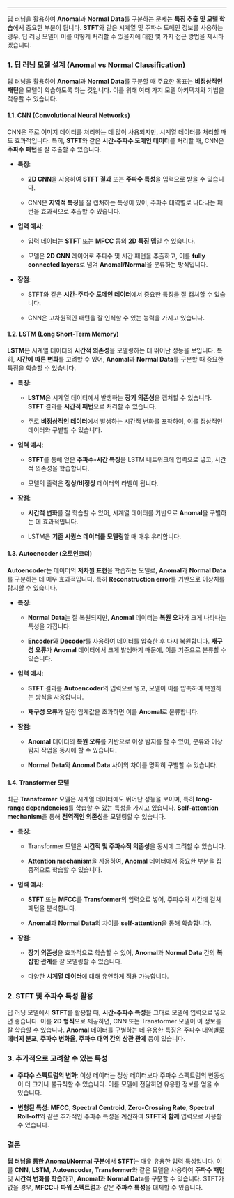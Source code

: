 
---
딥 러닝을 활용하여 **Anomal**과 **Normal Data**를 구분하는 문제는 **특징 추출 및 모델 학습**에서 중요한 부분이 됩니다. **STFT**와 같은 시계열 및 주파수 도메인 정보를 사용하는 경우, 딥 러닝 모델이 이를 어떻게 처리할 수 있을지에 대한 몇 가지 접근 방법을 제시하겠습니다.

### 1. **딥 러닝 모델 설계** (Anomal vs Normal Classification)

딥 러닝을 활용하여 **Anomal**과 **Normal Data**를 구분할 때 주요한 목표는 **비정상적인 패턴**을 모델이 학습하도록 하는 것입니다. 이를 위해 여러 가지 모델 아키텍처와 기법을 적용할 수 있습니다.

#### 1.1. **CNN (Convolutional Neural Networks)**

CNN은 주로 이미지 데이터를 처리하는 데 많이 사용되지만, 시계열 데이터를 처리할 때도 효과적입니다. 특히, **STFT**와 같은 **시간-주파수 도메인 데이터**를 처리할 때, CNN은 **주파수 패턴**을 잘 추출할 수 있습니다.

- **특징**:
    
    - **2D CNN**을 사용하여 **STFT 결과** 또는 **주파수 특성**을 입력으로 받을 수 있습니다.
        
    - CNN은 **지역적 특징**을 잘 캡처하는 특성이 있어, 주파수 대역별로 나타나는 패턴을 효과적으로 추출할 수 있습니다.
        
- **입력 예시**:
    
    - 입력 데이터는 **STFT** 또는 **MFCC** 등의 **2D 특징 맵**일 수 있습니다.
        
    - 모델은 **2D CNN** 레이어로 주파수 및 시간 패턴을 추출하고, 이를 **fully connected layers**로 넘겨 **Anomal/Normal**을 분류하는 방식입니다.
        
- **장점**:
    
    - STFT와 같은 **시간-주파수 도메인 데이터**에서 중요한 특징을 잘 캡처할 수 있습니다.
        
    - CNN은 고차원적인 패턴을 잘 인식할 수 있는 능력을 가지고 있습니다.
        

#### 1.2. **LSTM (Long Short-Term Memory)**

**LSTM**은 시계열 데이터의 **시간적 의존성**을 모델링하는 데 뛰어난 성능을 보입니다. 특히, **시간에 따른 변화**를 고려할 수 있어, **Anomal**과 **Normal Data**를 구분할 때 중요한 특징을 학습할 수 있습니다.

- **특징**:
    
    - **LSTM**은 시계열 데이터에서 발생하는 **장기 의존성**을 캡처할 수 있습니다. **STFT** 결과를 **시간적 패턴**으로 처리할 수 있습니다.
        
    - 주로 **비정상적인 데이터**에서 발생하는 시간적 변화를 포착하여, 이를 정상적인 데이터와 구별할 수 있습니다.
        
- **입력 예시**:
    
    - **STFT**를 통해 얻은 **주파수-시간 특징**을 LSTM 네트워크에 입력으로 넣고, 시간적 의존성을 학습합니다.
        
    - 모델의 출력은 **정상/비정상** 데이터의 라벨이 됩니다.
        
- **장점**:
    
    - **시간적 변화**를 잘 학습할 수 있어, 시계열 데이터를 기반으로 **Anomal**을 구별하는 데 효과적입니다.
        
    - LSTM은 **기존 시퀀스 데이터를 모델링**할 때 매우 유리합니다.
        

#### 1.3. **Autoencoder (오토인코더)**

**Autoencoder**는 데이터의 **저차원 표현**을 학습하는 모델로, **Anomal**과 **Normal Data**를 구분하는 데 매우 효과적입니다. 특히 **Reconstruction error**를 기반으로 이상치를 탐지할 수 있습니다.

- **특징**:
    
    - **Normal Data**는 잘 복원되지만, **Anomal** 데이터는 **복원 오차**가 크게 나타나는 특성을 가집니다.
        
    - **Encoder**와 **Decoder**를 사용하여 데이터를 압축한 후 다시 복원합니다. **재구성 오류**가 **Anomal** 데이터에서 크게 발생하기 때문에, 이를 기준으로 분류할 수 있습니다.
        
- **입력 예시**:
    
    - **STFT** 결과를 **Autoencoder**의 입력으로 넣고, 모델이 이를 압축하여 복원하는 방식을 사용합니다.
        
    - **재구성 오류**가 일정 임계값을 초과하면 이를 **Anomal**로 분류합니다.
        
- **장점**:
    
    - **Anomal** 데이터의 **복원 오류**를 기반으로 이상 탐지를 할 수 있어, 분류와 이상 탐지 작업을 동시에 할 수 있습니다.
        
    - **Normal Data**와 **Anomal Data** 사이의 차이를 명확히 구별할 수 있습니다.
        

#### 1.4. **Transformer 모델**

최근 **Transformer** 모델은 시계열 데이터에도 뛰어난 성능을 보이며, 특히 **long-range dependencies**를 학습할 수 있는 특성을 가지고 있습니다. **Self-attention mechanism**을 통해 **전역적인 의존성**을 모델링할 수 있습니다.

- **특징**:
    
    - Transformer 모델은 **시간적 및 주파수적 의존성**을 동시에 고려할 수 있습니다.
        
    - **Attention mechanism**을 사용하여, **Anomal** 데이터에서 중요한 부분을 집중적으로 학습할 수 있습니다.
        
- **입력 예시**:
    
    - **STFT** 또는 **MFCC**를 **Transformer**의 입력으로 넣어, 주파수와 시간에 걸쳐 패턴을 분석합니다.
        
    - **Anomal**과 **Normal Data**의 차이를 **self-attention**을 통해 학습합니다.
        
- **장점**:
    
    - **장기 의존성**을 효과적으로 학습할 수 있어, **Anomal**과 **Normal Data** 간의 **복잡한 관계**를 잘 모델링할 수 있습니다.
        
    - 다양한 **시계열 데이터**에 대해 유연하게 적용 가능합니다.
        

### 2. **STFT 및 주파수 특성 활용**

딥 러닝 모델에서 **STFT**를 활용할 때, **시간-주파수 특성**을 그대로 모델에 입력으로 넣으면 좋습니다. 이를 **2D 형식**으로 제공하면, CNN 또는 Transformer 모델이 이 정보를 잘 학습할 수 있습니다. **Anomal** 데이터를 구별하는 데 유용한 특징은 주파수 대역별로 **에너지 분포**, **주파수 변화율**, **주파수 대역 간의 상관 관계** 등이 있습니다.

### 3. **추가적으로 고려할 수 있는 특성**

- **주파수 스펙트럼의 변화**: 이상 데이터는 정상 데이터보다 주파수 스펙트럼의 변동성이 더 크거나 불규칙할 수 있습니다. 이를 모델에 전달하면 유용한 정보를 얻을 수 있습니다.
    
- **변형된 특성**: **MFCC**, **Spectral Centroid**, **Zero-Crossing Rate**, **Spectral Roll-off**와 같은 추가적인 주파수 특성을 계산하여 **STFT와 함께** 입력으로 사용할 수 있습니다.
    

### 결론

**딥 러닝을 통한 Anomal/Normal 구분**에서 **STFT**는 매우 유용한 입력 특성입니다. 이를 **CNN**, **LSTM**, **Autoencoder**, **Transformer**와 같은 모델을 사용하여 **주파수 패턴** 및 **시간적 변화를 학습**하고, **Anomal**과 **Normal Data**를 구분할 수 있습니다. STFT가 없을 경우, **MFCC**나 **파워 스펙트럼**과 같은 **주파수 특성**을 대체할 수 있습니다.
